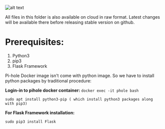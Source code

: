 ![alt text](https://deepspacelab.blob.core.windows.net/trademark/deepspacelab.png "Deep Space Lab")

All files in this folder is also available on cloud in raw format. Latest changes will be available there before releasing stable version on github.

# Prerequisites:

1. Python3
2. pip3
3. Flask Framework


Pi-hole Docker image isn't come with python image. So we have to install python packages by traditional procedure:

**Login-in to pihole docker container:** `docker exec -it phole bash`

```sudo apt install python3-pip ( which install python3 packages along with pip3)```


**For Flask Framework installation:**

```sudo pip3 install Flask```